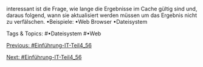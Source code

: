 interessant ist die Frage, wie lange die Ergebnisse im Cache gültig sind und, daraus folgend, 
wann sie aktualisiert werden müssen um das Ergebnis nicht zu verfälschen. 
•Beispiele:
•Web Browser
•Dateisystem

   Tags & Topics:
   #•Dateisystem
   #•Web

[Previous: #Einführung-IT-Teil4_56](Einführung-IT-Teil4_56.md)

[Next: #Einführung-IT-Teil4_56](Einführung-IT-Teil4_56.md)
